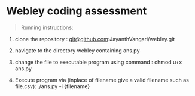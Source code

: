 # Webley coding assessment

> Running instructions:

1. clone the repository :
  git@github.com:JayanthVangari/webley.git


2. navigate to the directory webley containing ans.py

3. change the file to executable program using command : chmod u+x ans.py

4. Execute program via (inplace of filename give a valid filename such as file.csv): 
    ./ans.py -i {filename}
